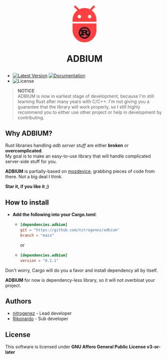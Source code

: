 <h1 align=center>
    <img width=15% src=.github/adbium_icon.webp>
    <p><b>ADBIUM</b></p>
</h1>

+ [![Latest Version]][crates.io] [![Documentation]][docs.rs]
+ ![License]


> **NOTICE**  
> ADBIUM is now in earliest stage of development, because I'm still learning Rust after many years with C/C++. I'm not giving you a guarantee that the library will work properly, so I still highly recommend you to either use other project or help in development by contributing.


## **Why ADBIUM?**
Rust libraries handling *adb server stuff* are either **broken** or **overcomplicated**.  
My goal is to make an easy-to-use library that will handle complicated server-side stuff for you.

**ADBIUM** is partially-based on [mozdevice](https://docs.rs/crate/mozdevice/latest), grabbing pieces of code from there. Not a big deal I think.

**Star it, if you like it ;)**

## **How to install**
+ **Add the following into your Cargo.toml**:
  - ```toml
    [dependencies.adbium]
    git = "https://github.com/nitrogenez/adbium"
    branch = "main"
    ```
    or
  - ```toml
    [dependencies.adbium]
    version = "0.1.1"
    ```

Don't worry, Cargo will do you a favor and install dependency all by itself.

**ADBIUM** for now is dependency-less library, so it will not overbloat your project.

## **Authors**
+ [nitrogenez](https://github.com/nitrogenez) - Lead developer
+ [Rikonardo](https://github.com/Rikonardo) - Sub developer

## **License**
This software is licensed under **GNU Affero General Public License v3-or-later**


[Latest Version]: https://img.shields.io/crates/v/adbium.svg
[crates.io]: https://crates.io/crates/libc
[Documentation]: https://docs.rs/adbium/badge.svg
[docs.rs]: https://docs.rs/adbium
[License]: https://img.shields.io/crates/l/adbium.svg